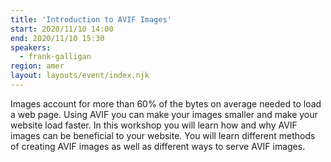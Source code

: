 ```yaml
---
title: 'Introduction to AVIF Images'
start: 2020/11/10 14:00
end: 2020/11/10 15:30
speakers:
  - frank-galligan
region: amer
layout: layouts/event/index.njk
---
```


Images account for more than 60% of the bytes on average needed to load a web page. Using AVIF you can make your images smaller and make your website load faster. In this workshop you will learn how and why AVIF images can be beneficial to your website. You will learn different methods of creating AVIF images as well as different ways to serve AVIF images.
